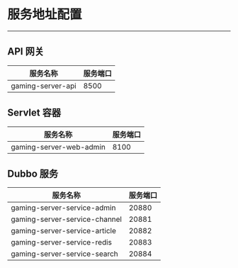 # 服务地址配置

---

## API 网关

| 服务名称                | 服务端口 |
|-------------------------|----------|
| gaming-server-api | 8500     |

## Servlet 容器

| 服务名称                | 服务端口 |
|-------------------------|----------|
| gaming-server-web-admin | 8100     |

## Dubbo 服务

| 服务名称                    | 服务端口 |
|-----------------------------|----------|
| gaming-server-service-admin | 20880    |
| gaming-server-service-channel | 20881    |
| gaming-server-service-article | 20882    |
| gaming-server-service-redis | 20883    |
| gaming-server-service-search | 20884    |